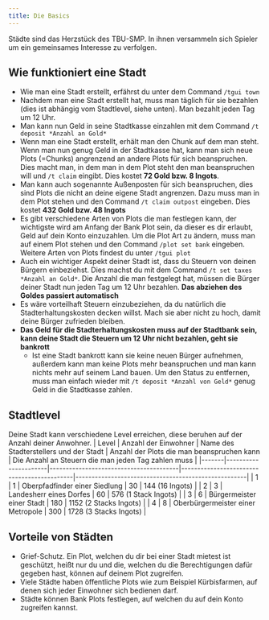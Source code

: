 ```yaml
---
title: Die Basics
---
```

Städte sind das Herzstück des TBU-SMP. In ihnen versammeln sich Spieler um ein gemeinsames Interesse zu verfolgen.
## Wie funktioniert eine Stadt
- Wie man eine Stadt erstellt, erfährst du unter dem Command `/tgui town`
- Nachdem man eine Stadt erstellt hat, muss man täglich für sie bezahlen (dies ist abhängig vom Stadtlevel, siehe unten). Man bezahlt jeden Tag um 12 Uhr.
- Man kann nun Geld in seine Stadtkasse einzahlen mit dem Command `/t deposit *Anzahl an Gold*`
- Wenn man eine Stadt erstellt, erhält man den Chunk auf dem man steht. Wenn man nun genug Geld in der Stadtkasse hat, kann man sich neue Plots (=Chunks) angrenzend an andere Plots für sich beanspruchen. Dies macht man, in dem man in dem Plot steht den man beanspruchen will und `/t claim` eingibt. Dies kostet **72 Gold bzw. 8 Ingots**.
- Man kann auch sogenannte Außenposten für sich beanspruchen, dies sind Plots die nicht an deine eigene Stadt angrenzen. Dazu muss man in dem Plot stehen und den Command `/t claim outpost` eingeben. Dies kostet **432 Gold bzw. 48 Ingots**
- Es gibt verschiedene Arten von Plots die man festlegen kann, der wichtigste wird am Anfang der Bank Plot sein, da dieser es dir erlaubt, Geld auf dein Konto einzuzahlen. Um die Plot Art zu ändern, muss man auf einem Plot stehen und den Command `/plot set bank` eingeben. Weitere Arten von Plots findest du unter `/tgui plot`
- Auch ein wichtiger Aspekt deiner Stadt ist, dass du Steuern von deinen Bürgern einbeziehst. Dies machst du mit dem Command `/t set taxes *Anzahl an Gold*`. Die Anzahl die man festgelegt hat, müssen die Bürger deiner Stadt nun jeden Tag um 12 Uhr bezahlen. **Das abziehen des Goldes passiert automatisch**
- Es wäre vorteilhaft Steuern einzubeziehen, da du natürlich die Stadterhaltungskosten decken willst. Mach sie aber nicht zu hoch, damit deine Bürger zufrieden bleiben.
- **Das Geld für die Stadterhaltungskosten muss auf der Stadtbank sein, kann deine Stadt die Steuern um 12 Uhr nicht bezahlen, geht sie bankrott**
  - Ist eine Stadt bankrott kann sie keine neuen Bürger aufnehmen, außerdem kann man keine Plots mehr beanspruchen und man kann nichts mehr auf seinem Land bauen. Um den Status zu entfernen, muss man einfach wieder mit `/t deposit *Anzahl von Geld*` genug Geld in die Stadtkasse zahlen.
## Stadtlevel
Deine Stadt kann verschiedene Level erreichen, diese beruhen auf der Anzahl deiner Anwohner.
| Level | Anzahl der Einwohner | Name des Stadterstellers und der Stadt | Anzahl der Plots die man beanspruchen kann | Die Anzahl an Steuern die man jeden Tag zahlen muss |
|-------|----------------------|----------------------------------------|--------------------------------------------|-----------------------------------------------------|
| 1     | 1                    | Oberpfadfinder einer Siedlung          | 30                                         | 144 (16 Ingots)                                     |
| 2     | 3                    | Landesherr eines Dorfes                | 60                                         | 576 (1 Stack Ingots)                                |
| 3     | 6                    | Bürgermeister einer Stadt              | 180                                        | 1152 (2 Stacks Ingots)                              |
| 4     | 8                    | Oberbürgermeister einer Metropole      | 300                                        | 1728 (3 Stacks Ingots)                              |


## Vorteile von Städten
- Grief-Schutz. Ein Plot, welchen du dir bei einer Stadt mietest ist geschützt, heißt nur du und die, welchen du die Berechtigungen dafür gegeben hast, können auf deinem Plot zugreifen.
- Viele Städte haben öffentliche Plots wie zum Beispiel Kürbisfarmen, auf denen sich jeder Einwohner sich bedienen darf.
- Städte können Bank Plots festlegen, auf welchen du auf dein Konto zugreifen kannst.
